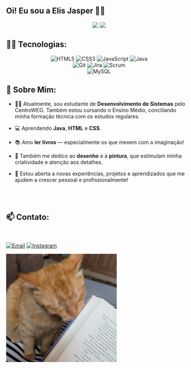 ## Oi! Eu sou a Elis Jasper 👋😀


<p align="center">
  <img height="180em" src="https://github-readme-stats.vercel.app/api?username=Liiiiisssz&show_icons=true&theme=tokyonight&hide_border=true"/>
  <img height="180em" src="https://github-readme-stats.vercel.app/api/top-langs/?username=Liiiiisssz&layout=compact&theme=tokyonight&hide_border=true"/>
</p>

## 👨‍💻 Tecnologias:

<p align="center">
  <img src="https://img.shields.io/badge/HTML5-E34F26?style=for-the-badge&logo=html5&logoColor=white" alt="HTML5"/>
  <img src="https://img.shields.io/badge/CSS3-1572B6?style=for-the-badge&logo=css3&logoColor=white" alt="CSS3"/> 
  <img src="https://img.shields.io/badge/JavaScript-F7DF1E?style=for-the-badge&logo=javascript&logoColor=black" alt="JavaScript"/>  
  <img src="https://img.shields.io/badge/Java-007396?style=for-the-badge&logo=openjdk&logoColor=white" alt="Java"/> 
  <br>
  <img src="https://img.shields.io/badge/Git-F05032?style=for-the-badge&logo=git&logoColor=white" alt="Git"/>
  <img src="https://img.shields.io/badge/Jira-0052CC?style=for-the-badge&logo=jira&logoColor=white" alt="Jira"/>
  <img src="https://img.shields.io/badge/Scrum-6DB33F?style=for-the-badge&logo=scrumalliance&logoColor=white" alt="Scrum"/>
  <br>
  <img src="https://img.shields.io/badge/MySQL-4479A1?style=for-the-badge&logo=mysql&logoColor=white" alt="MySQL"/>
</p>



## 📌 Sobre Mim:

- 👩‍🎓 Atualmente, sou estudante de <strong>Desenvolvimento de Sistemas</strong> pelo CentroWEG. Também estou cursando o Ensino Médio, conciliando minha
   formação técnica com os estudos regulares.
  
- 💻 Aprendendo **Java**, **HTML** e **CSS**.

- 📚 Amo **ler livros** — especialmente os que mexem com a imaginação!
  
- 🎨 Também me dedico ao **desenho** e à **pintura**, que estimulam minha criatividade e atenção aos detalhes.
  
- 🌱 Estou aberta a novas experiências, projetos e aprendizados que me ajudem a crescer pessoal e profissionalmente! 
<br>
<br>

## 📫 Contato:
<br>

[![Email](https://img.shields.io/badge/elisjasper-D14836?style=for-the-badge&logo=gmail&logoColor=white)](mailto:elis_jasper@estudante.sesisenai.org.br)
[![Instagram](https://img.shields.io/badge/@liszjas-E4405F?style=for-the-badge&logo=instagram&logoColor=white)](https://instagram.com/liszjas?igsh=MWNnNG1nNjEwYzFyNw==)

<img src="garfield.jpeg" width="300">
